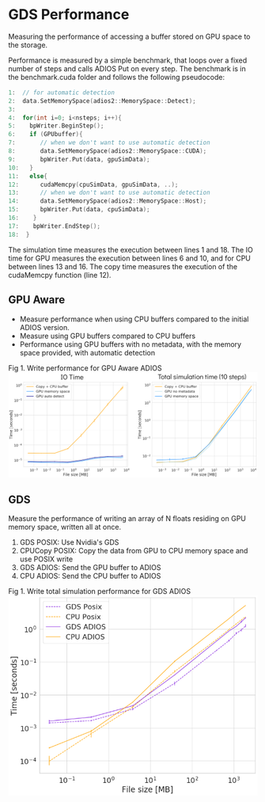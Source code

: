 # GDS Performance

Measuring the performance of accessing a buffer stored on GPU space to the storage.

Performance is measured by a simple benchmark, that loops over a fixed number of steps and calls ADIOS Put on every step. The benchmark is in the benchmark.cuda folder and follows the following pseudocode:

```c++
1:  // for automatic detection
2:  data.SetMemorySpace(adios2::MemorySpace::Detect);
3:
4:  for(int i=0; i<nsteps; i++){
5:    bpWriter.BeginStep();
6:    if (GPUbuffer){
7:       // when we don't want to use automatic detection
8:       data.SetMemorySpace(adios2::MemorySpace::CUDA);
9:       bpWriter.Put(data, gpuSimData);
10:   }
11:   else{
12:      cudaMemcpy(cpuSimData, gpuSimData, ..);
13:      // when we don't want to use automatic detection
14:      data.SetMemorySpace(adios2::MemorySpace::Host);
15:      bpWriter.Put(data, cpuSimData);
16:    }
17:    bpWriter.EndStep();
18:  }
```

The simulation time measures the execution between lines 1 and 18. The IO time for GPU measures the execution between lines 6 and 10, and for CPU between lines 13 and 16. The copy time measures the execution of the cudaMemcpy function (line 12).

## GPU Aware 

- Measure performance when using CPU buffers compared to the initial ADIOS version.
- Measure using GPU buffers compared to CPU buffers
- Performance using GPU buffers with no metadata, with the memory space provided, with automatic detection

Fig 1. Write performance for GPU Aware ADIOS
![Write perf](../docs/cuda_write.png)

## GDS

Measure the performance of writing an array of N floats residing on GPU memory space, written all at once.
1. GDS POSIX: Use Nvidia's GDS
2. CPUCopy POSIX: Copy the data from GPU to CPU memory space and use POSIX write
3. GDS ADIOS: Send the GPU buffer to ADIOS
4. CPU ADIOS: Send the CPU buffer to ADIOS

Fig 1. Write total simulation performance for GDS ADIOS
![Write performance](https://github.com/anagainaru/ADIOS2-addons/blob/main/GPUAware/docs/gds_write_perf.png)
